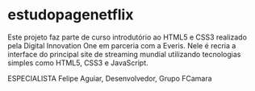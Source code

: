 # estudopagenetflix

Este projeto faz parte de curso introdutório ao HTML5 e CSS3 realizado pela Digital Innovation One em parceria com a Everis. Nele é recria a interface do principal site de streaming mundial utilizando tecnologias simples como HTML5, CSS3 e JavaScript. 

ESPECIALISTA
Felipe Aguiar, Desenvolvedor, Grupo FCamara
